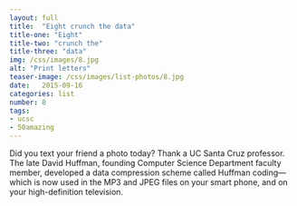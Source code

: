 ```yaml
---
layout: full
title:  "Eight crunch the data"
title-one: "Eight"
title-two: "crunch the"
title-three: "data"
img: /css/images/8.jpg
alt: "Print letters"
teaser-image: /css/images/list-photos/8.jpg
date:   2015-09-16
categories: list
number: 8
tags:
- ucsc
- 50amazing
---
```

Did you text your friend a photo today? Thank a UC Santa Cruz professor. The late David Huffman, founding Computer Science Department faculty member, developed a data compression scheme called Huffman coding—which is now used in the MP3 and JPEG files on your smart phone, and on your high-definition television.
